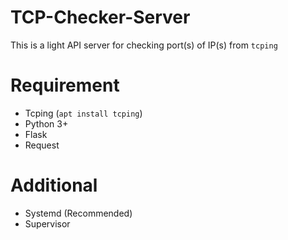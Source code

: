 # TCP-Checker-Server

This is a light API server for checking port(s) of IP(s) from `tcping`

# Requirement 

- Tcping (`apt install tcping`)
- Python 3+
- Flask
- Request

# Additional
- Systemd (Recommended)
- Supervisor	